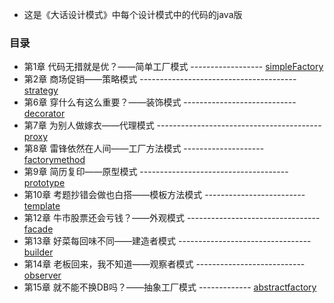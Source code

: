 - 这是《大话设计模式》中每个设计模式中的代码的java版

### 目录 ###

- 第1章 代码无措就是优？——简单工厂模式 ------------------ [simpleFactory](https://github.com/cle009/designPattern/tree/master/simpleFactory)
- 第2章 商场促销——策略模式 --------------------------------------- [strategy](https://github.com/cle009/designPattern/tree/master/strategy)
- 第6章 穿什么有这么重要？——装饰模式 ---------------------------- [decorator](https://github.com/cle009/designPattern/tree/master/decorator)
- 第7章 为别人做嫁衣——代理模式 ----------------------------------------- [proxy](https://github.com/cle009/designPattern/tree/master/proxy)
- 第8章 雷锋依然在人间——工厂方法模式 -------------------- [factorymethod](https://github.com/cle009/designPattern/tree/master/factorymethod)
- 第9章 简历复印——原型模式 ------------------------------------- [prototype](https://github.com/cle009/designPattern/tree/master/prototype)
- 第10章 考题抄错会做也白搭——模板方法模式 ------------------------- [template](https://github.com/cle009/designPattern/tree/master/template)
- 第12章 牛市股票还会亏钱？——外观模式 --------------------------------- [facade](https://github.com/cle009/designPattern/tree/master/facade)
- 第13章 好菜每回味不同——建造者模式 --------------------------------- [builder](https://github.com/cle009/designPattern/tree/master/builder)
- 第14章 老板回来，我不知道——观察者模式 --------------------------- [observer](https://github.com/cle009/designPattern/tree/master/observer)
- 第15章 就不能不换DB吗？——抽象工厂模式 ------------- [abstractfactory](https://github.com/cle009/designPattern/tree/master/abstractfactory)


